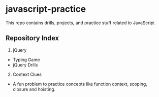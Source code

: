 # javascript-practice
This repo contains drills, projects, and practice stuff related to JavaScript

## Repository Index

1. jQuery
* Typing Game
* jQuery Drills

2. Context Clues
* A fun problem to practice concepts like function context, scoping, closure and hoisting.

